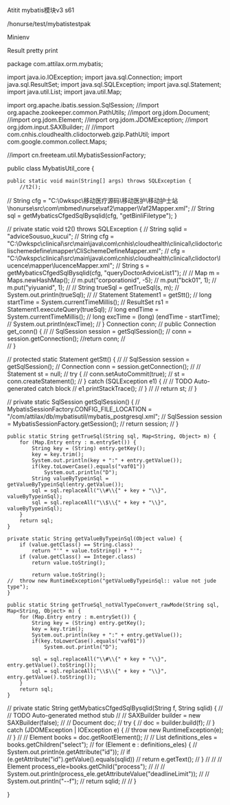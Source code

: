 Atitit mybatis模块v3 s61


/honurse/test/mybatistestpak

Minienv

Result pretty print

package com.attilax.orm.mybatis;

import java.io.IOException;
import java.sql.Connection;
import java.sql.ResultSet;
import java.sql.SQLException;
import java.sql.Statement;
import java.util.List;
import java.util.Map;

import org.apache.ibatis.session.SqlSession;
//import org.apache.zookeeper.common.PathUtils;
//import org.jdom.Document;
//import org.jdom.Element;
//import org.jdom.JDOMException;
//import org.jdom.input.SAXBuilder;
//
//import com.cnhis.cloudhealth.clidoctorweb.gzip.PathUtil;
import com.google.common.collect.Maps;

//import cn.freeteam.util.MybatisSessionFactory;

public class MybatisUtil_core {

	public static void main(String[] args) throws SQLException {
		//t2();
//		String cfg = "C:\\0wkspc\\移动医疗源码\\移动医护\\移动护士站\\honurse\\src\\com\\mbmed\\nurse\\vaf2\\mapper\\Vaf2Mapper.xml";
//		String sql = getMybaticsCfgedSqlBysqlid(cfg, "getBinliFiletype");
	}

//	private static void t2() throws SQLException {
//		String sqlid = "adviceSousuo_kucui";
//		String cfg = "C:\\0wkspc\\clinical\\src\\main\\java\\com\\cnhis\\cloudhealth\\clinical\\clidoctor\\clischemedefine\\mapper\\CliSchemeDefineMapper.xml";
//		cfg = "C:\\0wkspc\\clinical\\src\\main\\java\\com\\cnhis\\cloudhealth\\clinical\\clidoctor\\lucence\\mapper\\lucenceMapper.xml";
//		String s = getMybaticsCfgedSqlBysqlid(cfg, "queryDoctorAdviceList1");
//
//		Map m = Maps.newHashMap();
//		m.put("corporationid", -5);
//		m.put("bck01", 1);
//		m.put("yiyuanid", 1);
//
//		String trueSql = getTrueSql(s, m);
//		System.out.println(trueSql);
//
//		Statement Statement1 = getStt();
//		long startTime = System.currentTimeMillis();
//		ResultSet rs1 = Statement1.executeQuery(trueSql);
//		long endTime = System.currentTimeMillis();
//		long excTime = (long) (endTime - startTime);
//		System.out.println(excTime);
//	}
	Connection conn;
//	public   Connection get_conn() {
//
//		SqlSession session = getSqlSession();
//		  conn = session.getConnection();
//return conn;
//	 
//	}
	
//	protected static Statement getStt() {
//
//		SqlSession session = getSqlSession();
//		Connection conn = session.getConnection();
//
//		Statement st = null;
//		try {
//			conn.setAutoCommit(true);
//			st = conn.createStatement();
//		} catch (SQLException e1) {
//			// TODO Auto-generated catch block
//			e1.printStackTrace();
//		}
//
//		return st;
//	}

//	private static SqlSession getSqlSession() {
//		MybatisSessionFactory.CONFIG_FILE_LOCATION = "/com/attilax/db/mybatisutil/mybatis_postgresql.xml";
//		SqlSession session = MybatisSessionFactory.getSession();
//		return session;
//	}

	public static String getTrueSql(String sql, Map<String, Object> m) {
		for (Map.Entry entry : m.entrySet()) {
			String key = (String) entry.getKey();
			key = key.trim();
			System.out.println(key + ":" + entry.getValue());
			if(key.toLowerCase().equals("vaf01"))
				System.out.println("D");
			String valueByTypeinSql = getValueByTypeinSql(entry.getValue());
			sql = sql.replaceAll("\\#\\{" + key + "\\}", valueByTypeinSql);
			sql = sql.replaceAll("\\$\\{" + key + "\\}", valueByTypeinSql);
		}
		return sql;
	}

	private static String getValueByTypeinSql(Object value) {
		if (value.getClass() == String.class)
			return "'" + value.toString() + "'";
		if (value.getClass() == Integer.class)
			return value.toString();
		 
			return value.toString();
	//	throw new RuntimeException("getValueByTypeinSql:: value not jude type");
	}

	public static String getTrueSql_notValTypeConvert_rawMode(String sql, Map<String, Object> m) {
		for (Map.Entry entry : m.entrySet()) {
			String key = (String) entry.getKey();
			key = key.trim();
			System.out.println(key + ":" + entry.getValue());
			if(key.toLowerCase().equals("vaf01"))
				System.out.println("D");
		 
			sql = sql.replaceAll("\\#\\{" + key + "\\}", entry.getValue().toString());
			sql = sql.replaceAll("\\$\\{" + key + "\\}", entry.getValue().toString());
		}
		return sql;
	}

//	private static String getMybaticsCfgedSqlBysqlid(String f, String sqlid) {
//		// TODO Auto-generated method stub
//
//		SAXBuilder builder = new SAXBuilder(false);
//
//		Document doc;
//		try {
//			doc = builder.build(f);
//		} catch (JDOMException | IOException e) {
//			throw new RuntimeException(e);
//		}
//
//		Element books = doc.getRootElement();
//
//		List<Element> definitions_eles = books.getChildren("select");
//		for (Element e : definitions_eles) {
//			System.out.println(e.getAttribute("id"));
//			if (e.getAttribute("id").getValue().equals(sqlid))
//				return e.getText();
//		}
//
//		// Element process_ele=books.getChild("process");
//
//		// System.out.println(process_ele.getAttributeValue("deadlineLimit"));
//
//		System.out.println("--f");
//		return sqlid;
//
//	}

}


